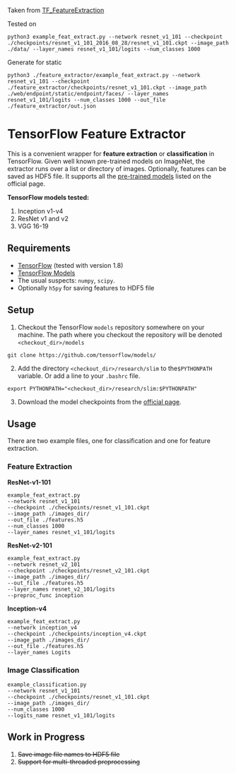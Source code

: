 Taken from [TF_FeatureExtraction](https://github.com/tomrunia/TF_FeatureExtraction)

Tested on 
```
python3 example_feat_extract.py --network resnet_v1_101 --checkpoint ./checkpoints/resnet_v1_101_2016_08_28/resnet_v1_101.ckpt --image_path ./data/ --layer_names resnet_v1_101/logits --num_classes 1000
```

Generate for static

```
python3 ./feature_extractor/example_feat_extract.py --network resnet_v1_101 --checkpoint ./feature_extractor/checkpoints/resnet_v1_101.ckpt --image_path ./web/endpoint/static/endpoint/faces/ --layer_names resnet_v1_101/logits --num_classes 1000 --out_file ./feature_extractor/out.json
```


# TensorFlow Feature Extractor

This is a convenient wrapper for **feature extraction** or **classification** in TensorFlow. Given well known pre-trained models on ImageNet, the extractor runs over a list or directory of images. Optionally, features can be saved as HDF5 file. It supports all the [pre-trained models](https://github.com/tensorflow/models/tree/master/research/slim#pre-trained-models) listed on the official page.

**TensorFlow models tested:**

1. Inception v1-v4
2. ResNet v1 and v2
3. VGG 16-19

## Requirements

* [TensorFlow](https://github.com/tensorflow) (tested with version 1.8)
* [TensorFlow Models](https://github.com/tensorflow/models/)
* The usual suspects: `numpy`, `scipy`. 
* Optionally `h5py` for saving features to HDF5 file


## Setup

1. Checkout the TensorFlow `models` repository somewhere on your machine. The path where you checkout the repository will be denoted `<checkout_dir>/models`

```
git clone https://github.com/tensorflow/models/
```  

2. Add the directory `<checkout_dir>/research/slim` to the`$PYTHONPATH` variable. Or add a line to your `.bashrc` file.

```
export PYTHONPATH="<checkout_dir>/research/slim:$PYTHONPATH"
```

3. Download the model checkpoints from the [official page](https://github.com/tensorflow/models/tree/master/research/slim#pre-trained-models).

## Usage

There are two example files, one for classification and one for feature extraction.

### Feature Extraction

**ResNet-v1-101**
```
example_feat_extract.py 
--network resnet_v1_101 
--checkpoint ./checkpoints/resnet_v1_101.ckpt 
--image_path ./images_dir/ 
--out_file ./features.h5
--num_classes 1000 
--layer_names resnet_v1_101/logits
```

**ResNet-v2-101**
```
example_feat_extract.py 
--network resnet_v2_101 
--checkpoint ./checkpoints/resnet_v2_101.ckpt 
--image_path ./images_dir/
--out_file ./features.h5 
--layer_names resnet_v2_101/logits 
--preproc_func inception
```

**Inception-v4**
```
example_feat_extract.py 
--network inception_v4 
--checkpoint ./checkpoints/inception_v4.ckpt 
--image_path ./images_dir/
--out_file ./features.h5 
--layer_names Logits
```

### Image Classification

```
example_classification.py
--network resnet_v1_101 
--checkpoint ./checkpoints/resnet_v1_101.ckpt 
--image_path ./images_dir/
--num_classes 1000 
--logits_name resnet_v1_101/logits
```


## Work in Progress

1. ~~Save image file names to HDF5 file~~
2. ~~Support for multi-threaded preprocessing~~
